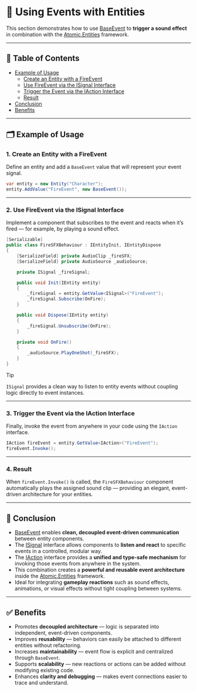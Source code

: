 # 📌 Using Events with Entities

This section demonstrates how to use [BaseEvent](../Elements/Events/BaseEvent.md) to **trigger a sound effect** in
combination with the [Atomic.Entities](../Entities/Manual.md) framework.

---


## 📑 Table of Contents

- [Example of Usage](#-example-of-usage)
  - [Create an Entity with a FireEvent](#1-create-an-entity-with-a-fireevent)
  - [Use FireEvent via the ISignal Interface](#2-use-fireevent-via-the-isignal-interface)
  - [Trigger the Event via the IAction Interface](#3-trigger-the-event-via-the-iaction-interface)
  - [Result](#4-result)
- [Conclusion](#-conclusion)
- [Benefits](#-benefits)

---

## 🗂 Example of Usage

### 1. Create an Entity with a FireEvent

Define an entity and add a `BaseEvent` value that will represent your event signal.

```csharp
var entity = new Entity("Character");
entity.AddValue("FireEvent", new BaseEvent());
```

---

### 2. Use FireEvent via the ISignal Interface

Implement a component that subscribes to the event and reacts when it’s fired — for example, by playing a sound effect.

```csharp
[Serializable]
public class FireSFXBehaviour : IEntityInit, IEntityDispose
{
    [SerializeField] private AudioClip _fireSFX;
    [SerializeField] private AudioSource _audioSource;

    private ISignal _fireSignal;

    public void Init(IEntity entity)
    {
        _fireSignal = entity.GetValue<ISignal>("FireEvent");
        _fireSignal.Subscribe(OnFire);
    }

    public void Dispose(IEntity entity)
    {
        _fireSignal.Unsubscribe(OnFire);
    }

    private void OnFire()
    {
        _audioSource.PlayOneShot(_fireSFX);
    }
}
```

> [!TIP]
> `ISignal` provides a clean way to listen to entity events without coupling logic directly to event instances.

---

### 3. Trigger the Event via the IAction Interface

Finally, invoke the event from anywhere in your code using the `IAction` interface.

```csharp
IAction fireEvent = entity.GetValue<IAction>("FireEvent");
fireEvent.Invoke();
```

---

### 4. Result

When `fireEvent.Invoke()` is called, the `FireSFXBehaviour` component automatically plays the assigned sound clip —
providing an elegant, event-driven architecture for your entities.

---

## 🏁 Conclusion

- [BaseEvent](../Elements/Events/BaseEvents.md) enables **clean, decoupled event-driven communication** between entity components.
- The [ISignal](../Elements/Events/ISignals.md) interface allows components to **listen and react** to specific events in a controlled, modular way.
- The [IAction](../Elements/Actions/IActions.md) interface provides a **unified and type-safe mechanism** for invoking those events from anywhere in the system.
- This combination creates a **powerful and reusable event architecture** inside the [Atomic.Entities](../Entities/Manual.md) framework.
- Ideal for integrating **gameplay reactions** such as sound effects, animations, or visual effects without tight coupling between systems.

---

## ✅ Benefits

- Promotes **decoupled architecture** — logic is separated into independent, event-driven components.
- Improves **reusability** — behaviors can easily be attached to different entities without refactoring.
- Increases **maintainability** — event flow is explicit and centralized through `BaseEvent`.
- Supports **scalability** — new reactions or actions can be added without modifying existing code.
- Enhances **clarity and debugging** — makes event connections easier to trace and understand.  
